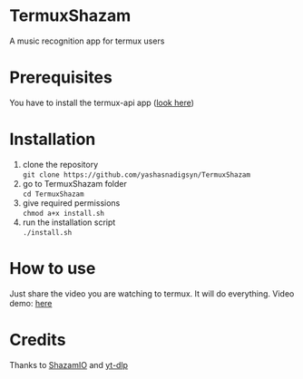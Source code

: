 # TermuxShazam

A music recognition app for termux users

# Prerequisites

You have to install the termux-api app ([look here](https://wiki.termux.com/wiki/Termux:API))

# Installation

1) clone the repository\
`git clone https://github.com/yashasnadigsyn/TermuxShazam`
2) go to TermuxShazam folder\
`cd TermuxShazam`
3) give required permissions\
`chmod a+x install.sh`
4) run the installation script\
`./install.sh`

# How to use

Just share the video you are watching to termux. It will do everything.
Video demo: [here](https://imgur.com/gallery/2dnOWtC)

# Credits

Thanks to [ShazamIO](https://github.com/dotX12/ShazamIO) and [yt-dlp](https://github.com/yt-dlp/yt-dlp)
